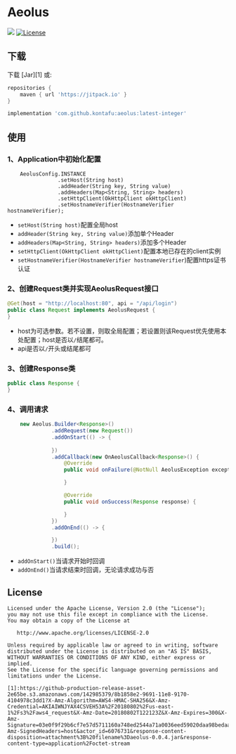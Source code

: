 # Aeolus

[![](https://jitpack.io/v/kontafu/aeolus.svg)](https://jitpack.io/#kontafu/aeolus)
[![License](https://img.shields.io/badge/license-Apache%202-4EB1BA.svg)](https://www.apache.org/licenses/LICENSE-2.0.html)

## 下载

下载 [Jar][1] 或:

```groovy
repositories {
    maven { url 'https://jitpack.io' }
}
```

``` groovy
implementation 'com.github.kontafu:aeolus:latest-integer'
```

## 使用

### 1、Application中初始化配置
```
    AeolusConfig.INSTANCE
                .setHost(String host)
                .addHeader(String key, String value)
                .addHeaders(Map<String, String> headers)
                .setHttpClient(OkHttpClient okHttpClient)
                .setHostnameVerifier(HostnameVerifier hostnameVerifier);
```

- `setHost(String host)`配置全局host
- `addHeader(String key, String value)`添加单个Header
- `addHeaders(Map<String, String> headers)`添加多个Header
- `setHttpClient(OkHttpClient okHttpClient)`配置本地已存在的client实例
- `setHostnameVerifier(HostnameVerifier hostnameVerifier`)配置https证书认证

### 2、创建Request类并实现AeolusRequest接口
```java
@Get(host = "http://localhost:80", api = "/api/login")
public class Request implements AeolusRequest {
}
```

- host为可选参数。若不设置，则取全局配置；若设置则该Request优先使用本处配置；host是否以`/`结尾都可。
- api是否以`/`开头或结尾都可

### 3、创建Response类
```java
public class Response {
}
```

### 4、调用请求
```java
    new Aeolus.Builder<Response>()
              .addRequest(new Request())
              .addOnStart(() -> {
            
              })
              .addCallback(new OnAeolusCallback<Response>() {
                  @Override
                  public void onFailure(@NotNull AeolusException exception) {

                  }

                  @Override
                  public void onSuccess(Response response) {

                  }
              })
              .addOnEnd(() -> {

              })
              .build();
```

- `addOnStart()`当请求开始时回调
- `addOnEnd()`当请求结束时回调，无论请求成功与否

License
-------

    Licensed under the Apache License, Version 2.0 (the "License");
    you may not use this file except in compliance with the License.
    You may obtain a copy of the License at

       http://www.apache.org/licenses/LICENSE-2.0

    Unless required by applicable law or agreed to in writing, software
    distributed under the License is distributed on an "AS IS" BASIS,
    WITHOUT WARRANTIES OR CONDITIONS OF ANY KIND, either express or implied.
    See the License for the specific language governing permissions and
    limitations under the License.
    
    [1]:https://github-production-release-asset-2e65be.s3.amazonaws.com/142985379/8b1858e2-9691-11e8-9170-4104978c3dd1?X-Amz-Algorithm=AWS4-HMAC-SHA256&X-Amz-Credential=AKIAIWNJYAX4CSVEH53A%2F20180802%2Fus-east-1%2Fs3%2Faws4_request&X-Amz-Date=20180802T122123Z&X-Amz-Expires=300&X-Amz-Signature=03e0f9f29b6cf7e57d5711160a748ed2544a71a0036eed59020daa98bedaa999&X-Amz-SignedHeaders=host&actor_id=6076731&response-content-disposition=attachment%3B%20filename%3Daeolus-0.0.4.jar&response-content-type=application%2Foctet-stream